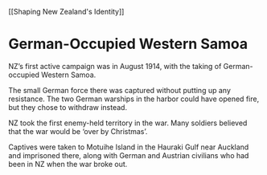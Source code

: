 [[Shaping New Zealand's Identity]]
# German-Occupied Western Samoa
NZ’s first active campaign was in August 1914, with the taking of German-occupied Western Samoa.

The small German force there was captured without putting up any resistance. The two German warships in the harbor could have opened fire, but they chose to withdraw instead.

NZ took the first enemy-held territory in the war. Many soldiers believed that the war would be ‘over by Christmas’.

Captives were taken to Motuihe Island in the Hauraki Gulf near Auckland and imprisoned there, along with German and Austrian civilians who had been in NZ when the war broke out.